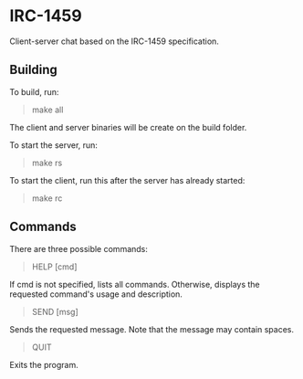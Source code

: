 # IRC-1459

Client-server chat based on the IRC-1459 specification.

## Building

To build, run:

> make all

The client and server binaries will be create on the build folder.

To start the server, run:

> make rs

To start the client, run this after the server has already started:

> make rc

## Commands

There are three possible commands:

> HELP [cmd]

If cmd is not specified, lists all commands. Otherwise, displays the requested command's usage and description.

> SEND [msg]

Sends the requested message. Note that the message may contain spaces.

> QUIT

Exits the program.

